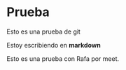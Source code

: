 # Prueba
Esto es una prueba de git

Estoy escribiendo en **markdown**

Esto es una prueba con Rafa por meet.
